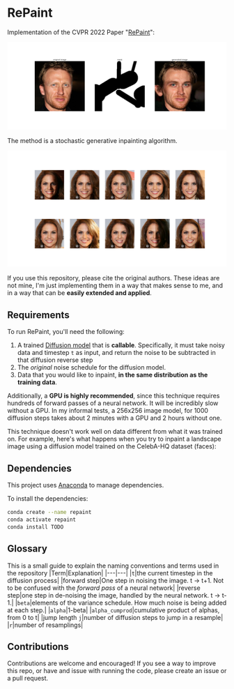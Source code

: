 # RePaint

Implementation of the CVPR 2022 Paper "[RePaint](https://arxiv.org/pdf/2201.09865v4.pdf)":

![single sample](img/repainted_single.png)

The method is a stochastic generative inpainting algorithm.

![ten samples](img/ten_samples.png)

If you use this repository, please cite the original authors.
These ideas are not mine, I'm just implementing them in a way that makes sense to me,
and in a way that can be **easily extended and applied**.

## Requirements

To run RePaint, you'll need the following:
1. A trained [Diffusion model](https://arxiv.org/abs/2006.11239) that is **callable**. 
Specifically, it must take noisy data and timestep `t` as input, 
and return the noise to be subtracted in that diffusion reverse step
2. The _original_ noise schedule for the diffusion model.
3. Data that you would like to inpaint, **in the same distribution as the training data**.

Additionally, a **GPU is highly recommended**, since this technique requires hundreds
of forward passes of a neural network. It will be incredibly slow without a GPU.
In my informal tests, a 256x256 image model, for 1000 diffusion steps takes about 2 minutes 
with a GPU and 2 hours without one.

This technique doesn't work well on data different from what it was trained on.
For example, here's what happens when you try to inpaint a landscape image
using a diffusion model trained on the CelebA-HQ dataset (faces):

## Dependencies

This project uses [Anaconda](https://www.anaconda.com/) to manage dependencies.

To install the dependencies:

```sh
conda create --name repaint
conda activate repaint
conda install TODO
```

## Glossary

This is a small guide to explain the naming conventions and terms used in the
repository
|Term|Explanation|
|---|---|
|`t`|the current timestep in the diffusion process|
|forward step|One step in noising the image. t -> t+1. Not to be confused with the _forward pass_ of a neural network|
|reverse step|one step in de-noising the image, handled by the neural network. t -> t-1.|
|`beta`|elements of the variance schedule. How much noise is being added at each step.|
|`alpha`|1-beta|
|`alpha_cumprod`|cumulative product of alphas, from 0 to t|
|jump length `j`|number of diffusion steps to jump in a resample|
|`r`|number of resamplings|

## Contributions
Contributions are welcome and encouraged! If you see a way to improve this repo, or have
and issue with running the code, please create an issue or a pull request.
